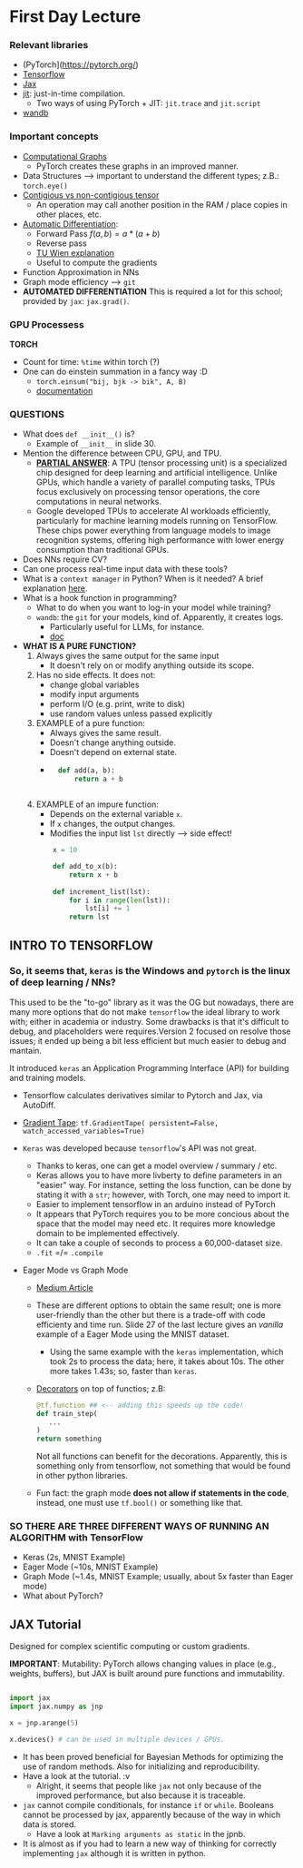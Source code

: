 # First Day Lecture


### Relevant libraries

* (PyTorch](https://pytorch.org/)
* [Tensorflow](https://www.tensorflow.org/)
* [Jax](https://docs.jax.dev/en/latest/)
* [jit](https://numba.pydata.org/numba-doc/dev/user/jit.html): just-in-time compilation.
    * Two ways of using PyTorch + JIT: `jit.trace` and `jit.script`
* [wandb](https://pypi.org/project/wandb/)

### Important concepts

* [Computational Graphs](https://www.geeksforgeeks.org/deep-learning/computational-graphs-in-deep-learning/)
    * PyTorch creates these graphs in an improved manner. 
* Data Structures --> important to understand the different types; z.B.: `torch.eye()`
* [Contigious vs non-contigious tensor](https://discuss.pytorch.org/t/contigious-vs-non-contigious-tensor/30107)
    * An operation may call another position in the RAM / place copies in other places, etc.
* [Automatic Differentiation](https://www.youtube.com/watch?v=wG_nF1awSSY): 
    * Forward Pass $f(a,b) = a * (a+b)$ 
    * Reverse pass
    * [TU Wien explanation](https://www.youtube.com/watch?v=R_m4kanPy6Q)
    * Useful to compute the gradients
* Function Approximation in NNs
* Graph mode efficiency --> `git`
* **AUTOMATED DIFFERENTIATION** This is required a lot for this school; provided by `jax`: `jax.grad()`.

### GPU Processess

**TORCH**
* Count for time: `%time` within torch (?)
* One can do einstein summation in a fancy way :D
    * `torch.einsum("bij, bjk -> bik", A, B)`
    * [documentation](https://docs.pytorch.org/docs/stable/generated/torch.einsum.html) 

### QUESTIONS

* What does `def __init__()` is?
    * Example of `__init__` in slide 30. 
* Mention the difference between CPU, GPU, and TPU. 
    * [**PARTIAL ANSWER**](https://www.liquidweb.com/gpu/vs-tpu/): A TPU (tensor processing unit) is a specialized chip designed for deep learning and artificial intelligence. Unlike GPUs, which handle a variety of parallel computing tasks, TPUs focus exclusively on processing tensor operations, the core computations in neural networks.
    * Google developed TPUs to accelerate AI workloads efficiently, particularly for machine learning models running on TensorFlow. These chips power everything from language models to image recognition systems, offering high performance with lower energy consumption than traditional GPUs.
* Does NNs require CV?
* Can one process real-time input data with these tools? 
* What is a `context manager` in Python? When is it needed? A brief explanation [here](https://book.pythontips.com/en/latest/context_managers.html).
* What is a hook function in programming? 
    * What to do when you want to log-in your model while training?
    * `wandb`: the `git` for your models, kind of. Apparently, it creates logs.
        * Particularly useful for LLMs, for instance. 
        * [doc](https://docs.wandb.ai/)  
* **WHAT IS A PURE FUNCTION?**
    1. Always gives the same output for the same input 
        * It doesn't rely on or modify anything outside its scope.
    2. Has no side effects. It does not:
        * change global variables
        * modify input arguments
        * perform I/O (e.g. print, write to disk)
        * use random values unless passed explicitly
    3. EXAMPLE of a pure function:
        * Always gives the same result.
        * Doesn't change anything outside.
        * Doesn't depend on external state.
        * ```Python
            def add(a, b):
                return a + b
        ```
    4. EXAMPLE of an impure function: 
        * Depends on the external variable `x`.
        * If `x` changes, the output changes.
        * Modifies the input list `lst` directly --> side effect!
        ```Python
            x = 10

            def add_to_x(b):
                return x + b
            
            def increment_list(lst):
                for i in range(len(lst)):
                    lst[i] += 1
                return lst
        ```

## INTRO TO TENSORFLOW

### So, it seems that, `keras` is the Windows and `pytorch` is the linux of deep learning / NNs?

This used to be the "to-go" library as it was the OG but nowadays, there are many more options that do not make `tensorflow` the ideal library to work with; either in academia or industry. Some drawbacks is that it's difficult to debug, and placeholders were requires.Version 2 focused on resolve those issues; it ended up being a bit less efficient but much easier to debug and mantain. 

It introduced `keras` an Application Programming Interface (API) for building and training models. 

* Tensorflow calculates derivatives similar to Pytorch and Jax, via AutoDiff.

* [Gradient Tape](https://www.tensorflow.org/api_docs/python/tf/GradientTape): `tf.GradientTape(
    persistent=False, watch_accessed_variables=True)`

* `Keras` was developed because `tensorflow`'s API was not great. 
    * Thanks to keras, one can get a model overview / summary / etc. 
    * Keras allows you to have more livberty to define parameters in an "easier" way. For instance, setting the loss function, can be done by stating it with a `str`; however, with Torch, one may need to import it. 
    * Easier to implement tensorflow in an arduino instead of PyTorch
    * It appears that PyTorch requires you to be more concious about the space that the model may need etc. It requires more knowledge domain to be implemented effectively. 
    * It can take a couple of seconds to process a 60,000-dataset size.
    * `.fit` =/= `.compile`

* Eager Mode vs Graph Mode
    * [Medium Article](https://jonathan-hui.medium.com/tensorflow-eager-execution-v-s-graph-tf-function-6edaa870b1f1)
    * These are different options to obtain the same result; one is more user-friendly than the other but there is a trade-off with code efficienty and time run. Slide 27 of the last lecture gives an _vanilla_ example of a Eager Mode using the MNIST dataset. 
        * Using the same example with the `keras` implementation, which took 2s to process the data; here, it takes about 10s. The other more takes 1.43s; so, faster than `keras`.
    * [Decorators](https://www.tensorflow.org/guide/function) on top of functios; z.B:
         
         ```Python
         @tf.function ## <-- adding this speeds up the code!
         def train_step(
            ...
         )
         return something
         ```

         Not all functions can benefit for the decorations. Apparently, this is something only from tensorflow, not something that would be found in other python libraries. 
    
    * Fun fact: the graph mode **does not allow if statements in the code**, instead, one must use `tf.bool()` or something like that.

### SO THERE ARE THREE DIFFERENT WAYS OF RUNNING AN ALGORITHM with TensorFlow

* Keras (2s, MNIST Example)
* Eager Mode (~10s, MNIST Example)
* Graph Mode (~1.4s, MNIST Example; usually, about 5x faster than Eager mode)
* What about PyTorch?


## JAX Tutorial

Designed for complex scientific computing or custom gradients.

**IMPORTANT**: Mutability: PyTorch allows changing values in place (e.g., weights, buffers), but JAX is built around pure functions and immutability.


```Python

import jax
import jax.numpy as jnp

x = jnp.arange(5)

x.devices() # can be used in multiple devices / GPUs. 
```

* It has been proved beneficial for Bayesian Methods for optimizing the use of random methods. Also for initializing and reproducibility. 
* Have a look at the tutorial. :v 
    * Alright, it seems that people like `jax` not only because of the improved performance, but also because it is traceable.
* `jax` cannot compile conditionals, for instance `if` or `while`. Booleans cannot be processed by jax, apparently because of the way in which data is stored.
    * Have a look at `Marking arguments as static` in the  jpnb.
* It is almost as if you had to learn a new way of thinking for correctly implementing `jax` although it is written in python.




